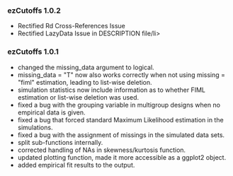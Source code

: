 ### ezCutoffs 1.0.2
<ul>
  <li>Rectified Rd Cross-References Issue</li>
  <li>Rectified LazyData Issue in DESCRIPTION file/li>
</ul>

### ezCutoffs 1.0.1

<ul>
  <li>changed the missing_data argument to logical.</li>
  <li>missing_data = "T" now also works correctly when not using missing = "fiml" estimation, leading to list-wise deletion.</li>
  <li>simulation statistics now include information as to whether FIML estimation or list-wise deletion was used.</li>
  <li>fixed a bug with the grouping variable in multigroup designs when no empirical data is given.</li>
  <li>fixed a bug that forced standard Maximum Likelihood estimation in the simulations.</li>
  <li>fixed a bug with the assignment of missings in the simulated data sets.</li>
  <li>split sub-functions internally.</li>
  <li>corrected handling of NAs in skewness/kurtosis function.</li>
  <li>updated plotting function, made it more accessible as a ggplot2 object.</li>
  <li>added empirical fit results to the output.</li>
</ul>
